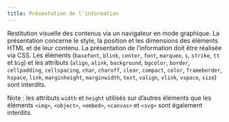 ```yaml
---
title: Présentation de l’information
---
```


Restitution visuelle des contenus via un navigateur en mode graphique. La
présentation concerne le style, la position et les dimensions des éléments
HTML et de leur contenu. La présentation de l’information doit être réalisée
via CSS. Les éléments (`basefont`, `blink`, `center`, `font`, `marquee`,
`s`, `strike`, `tt` et `big`) et les attributs (`align`, `alink`,
`background`, `bgcolor`, `border`, `cellpadding`, `cellspacing`, `char`,
`charoff`, `clear`, `compact`, `color`, `frameborder`, `hspace`, `link`,
`marginheight`, `marginwidth`, `text`, `valign`, `vlink`, `vspace`,
`size`) sont interdits.

Note : les attributs `width` et `height` utilisés sur d’autres éléments que
les éléments `<img>`, `<object>`, `<embed>`, `<canvas>` et `<svg>` sont
également interdits.
